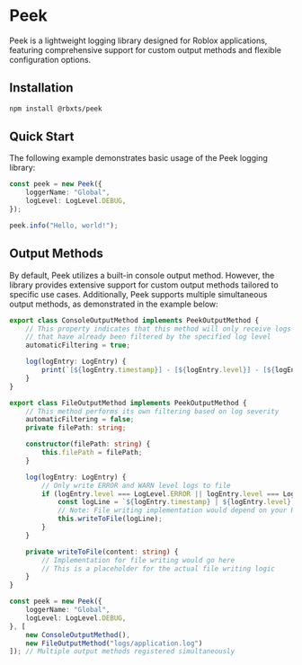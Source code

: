 # Peek

Peek is a lightweight logging library designed for Roblox applications, featuring comprehensive support for custom output methods and flexible configuration options.

## Installation

```bash
npm install @rbxts/peek
```

## Quick Start

The following example demonstrates basic usage of the Peek logging library:

```ts
const peek = new Peek({
	loggerName: "Global",
	logLevel: LogLevel.DEBUG,
});

peek.info("Hello, world!");
```

## Output Methods

By default, Peek utilizes a built-in console output method. However, the library provides extensive support for custom output methods tailored to specific use cases. Additionally, Peek supports multiple simultaneous output methods, as demonstrated in the example below:

```ts
export class ConsoleOutputMethod implements PeekOutputMethod {
	// This property indicates that this method will only receive logs 
	// that have already been filtered by the specified log level
	automaticFiltering = true;

	log(logEntry: LogEntry) {
		print(`[${logEntry.timestamp}] - [${logEntry.level}] - [${logEntry.loggerName}] - ${logEntry.message}`);	
	}
}

export class FileOutputMethod implements PeekOutputMethod {
	// This method performs its own filtering based on log severity
	automaticFiltering = false;
	private filePath: string;

	constructor(filePath: string) {
		this.filePath = filePath;
	}

	log(logEntry: LogEntry) {
		// Only write ERROR and WARN level logs to file
		if (logEntry.level === LogLevel.ERROR || logEntry.level === LogLevel.WARN) {
			const logLine = `${logEntry.timestamp} | ${logEntry.level} | ${logEntry.loggerName} | ${logEntry.message}\n`;
			// Note: File writing implementation would depend on your Roblox environment
			this.writeToFile(logLine);
		}
	}

	private writeToFile(content: string) {
		// Implementation for file writing would go here
		// This is a placeholder for the actual file writing logic
	}
}

const peek = new Peek({
	loggerName: "Global",
	logLevel: LogLevel.DEBUG,
}, [
	new ConsoleOutputMethod(),
	new FileOutputMethod("logs/application.log")
]); // Multiple output methods registered simultaneously
```